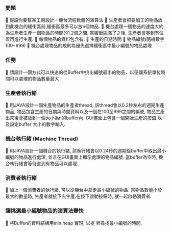 ### 問題
 假設你要幫某工廠設計一機台流程軟體的演算法
 生產者會把要加工的物品放到此機台的緩衝區前,緩衝區最多可以放n個物品.
 機台處理一個物品的速度大約為生產者生產一個物品的時間的1.2倍之間. 當緩衝區滿了之後, 生產者會等到有位置再進行生產.
 每個物品的資料包含有:
 生產的日期時間
 物品編號(隨機數字100~999)
 機台處理物品的規則為優先選擇緩衝區中最小編號的物品處理

### 任務
 請設計一個方式可以快速的從Buffer中挑出編號最小的物品，以便讓系統單位時間可以處理的物品數量最大


### 生產者執行緒
 用JAVA設計一個生產物品的生產者thread, 該thread會以0.2秒左右的週期生產物品, 物品包含生產的日期與時間資料以及一個在100至999之間的編號, 物品生產出來後會被放到一個大小為n的buffer內. GUI畫面上包含一個開始生產的按鈕 以及設定buffer 大小的數字輸入.


### 機台執行緒 (Machine Thread)
 用JAVA設計一個機台的執行緒, 該執行緒會以0.24秒的週期從buffer中取出最小編號的物品進行處理, 並且在GUI畫面上顯示處理的物品編號. 當buffer為空時, 機台執行緒會等待直到有物品可以處理.

### 消費者執行緒
 加上一個消費者的執行緒, 可以從機台中拿走最小編號的物品. 當物品數量小於最大的數量時, 生產者就接下去生產.在按下啟動按鈕時, 就一起啟動消費者.

### 讓挑選最小編號物品的演算法變快
 將Buffer的資料結構用min heap 實現, 以提
昇尋找最小編號的時間.